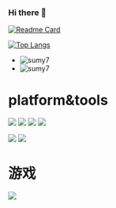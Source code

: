 ### Hi there 👋

<!--
**not-today-hehe/not-today-hehe** is a ✨ _special_ ✨ repository because its `README.md` (this file) appears on your GitHub profile.

Here are some ideas to get you started:

- 🔭 I’m currently working on ...
- 🌱 I’m currently learning ...
- 👯 I’m looking to collaborate on ...
- 🤔 I’m looking for help with ...
- 💬 Ask me about ...
- 📫 How to reach me: ...
- 😄 Pronouns: ...
- ⚡ Fun fact: ...
-->
[![Readme Card](https://github-readme-stats.vercel.app/api?username=not-today-hehe&show_icons=true&title_color=ffffff&icon_color=bb2acf&text_color=daf7dc&bg_color=151515)](https://github.com/anuraghazra/github-readme-stats)

[![Top Langs](https://github-readme-stats.vercel.app/api/top-langs/?username=not-today-hehe&layout=compact&exclude_repo=sumy7.github.io&title_color=ffffff&icon_color=bb2acf&text_color=daf7dc&bg_color=151515)](https://github.com/anuraghazra/github-readme-stats)

+ ![sumy7](https://komarev.com/ghpvc/?username=not-today-hehe)
+ ![sumy7](https://visitor-badge.glitch.me/badge?page_id=not-today-hehe.profile)

# platform&tools
[![](https://img.shields.io/badge/Ubuntu-20.04-292e33?style=flat-square&logo=ubuntu&logoColor=E95420)](https://ubuntu.com/)
[![](https://img.shields.io/badge/windows-10-292e33?style=flat-square&logo=windows&logoColor=ffffff)](https://www.microsoft.com/zh-cn/software-download/windows10)
[![](https://img.shields.io/badge/VisualStudio-2019-292e33?style=flat-square&logo=VisualStudio&logoColor=5C2D91)](https://visualstudio.microsoft.com/zh-hans/)
[![](https://img.shields.io/badge/jetbrains-Clion-292e33?style=flat-square&logo=Clion&logoColor=23cfa3)](https://www.jetbrains.com/zh-cn/clion/)


[![](https://img.shields.io/badge/c++-292e33?style=flat-square&logo=cplusplus&logoColor=00599C)](https://zh.wikipedia.org/wiki/C%2B%2B)
[![](https://img.shields.io/badge/python-292e33?style=flat-square&logo=python&logoColor=ffda4b)](https://www.python.org/)

# 游戏
[![](https://img.shields.io/badge/Steam-171a21?style=flat-square&logo=steam&logoColor=ffffff)](https://store.steampowered.com/)
